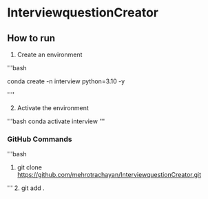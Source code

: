 # InterviewquestionCreator

## How to run

1. Create an environment

'''bash

conda create -n interview python=3.10 -y




''''

2. Activate the environment

'''bash
conda activate interview
'''

### GitHub Commands

'''bash 

1. git clone https://github.com/mehrotrachayan/InterviewquestionCreator.git

'''
2. git add .
